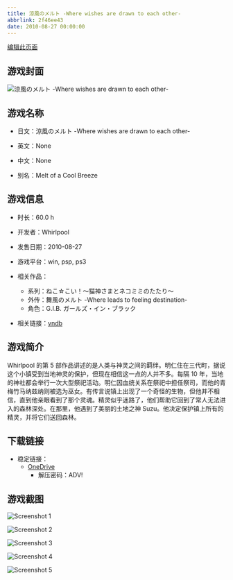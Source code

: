 ```yaml
---
title: 涼風のメルト -Where wishes are drawn to each other-
abbrlink: 2f46ee43
date: 2010-08-27 00:00:00
---
```

[编辑此页面](https://github.com/ACG-3/ADV3-source/blob/main/source/_posts/games/%E6%B6%BC%E9%A2%A8%E3%81%AE%E3%83%A1%E3%83%AB%E3%83%88%20-Where%20wishes%20are%20drawn%20to%20each%20other-.md)

## 游戏封面

![涼風のメルト -Where wishes are drawn to each other-](https://pan.timero.xyz/onedrive/img_lib_001/%E6%B6%BC%E9%A2%A8%E3%81%AE%E3%83%A1%E3%83%AB%E3%83%88%20-Where%20wishes%20are%20drawn%20to%20each%20other-_cover.avif)


## 游戏名称

- 日文：涼風のメルト -Where wishes are drawn to each other-
- 英文：None
- 中文：None

- 别名：Melt of a Cool Breeze


## 游戏信息

- 时长：60.0 h
- 开发者：Whirlpool
- 发售日期：2010-08-27
- 游戏平台：win, psp, ps3
- 相关作品：
   - 系列：ねこ☆こい！～猫神さまとネコミミのたたり～
   - 外传：舞風のメルト -Where leads to feeling destination-
   - 角色：G.I.B. ガールズ・イン・ブラック

- 相关链接：[vndb](https://vndb.org/v3992)


## 游戏简介

Whirlpool 的第 5 部作品讲述的是人类与神灵之间的羁绊。明仁住在三代町，据说这个小镇受到当地神灵的保护，但现在相信这一点的人并不多。每隔 10 年，当地的神社都会举行一次大型祭祀活动。明仁因血统关系在祭祀中担任祭司，而他的青梅竹马纳兹纳则被选为巫女。有传言说镇上出现了一个奇怪的生物，但他并不相信，直到他亲眼看到了那个灵魂。精灵似乎迷路了，他们帮助它回到了常人无法进入的森林深处。在那里，他遇到了美丽的土地之神 Suzu。他决定保护镇上所有的精灵，并将它们送回森林。




## 下载链接

- 稳定链接：
    - [OneDrive](https://pan.timero.xyz/onedrive/adv_lib_001/%E6%B6%BC%E9%A2%A8%E3%81%AE%E3%83%A1%E3%83%AB%E3%83%88%20-Where%20wishes%20are%20drawn%20to%20each%20other-)
        - 解压密码：ADV!



## 游戏截图


![Screenshot 1](https://pan.timero.xyz/onedrive/img_lib_001/%E6%B6%BC%E9%A2%A8%E3%81%AE%E3%83%A1%E3%83%AB%E3%83%88%20-Where%20wishes%20are%20drawn%20to%20each%20other-_Screenshot_1.avif)

![Screenshot 2](https://pan.timero.xyz/onedrive/img_lib_001/%E6%B6%BC%E9%A2%A8%E3%81%AE%E3%83%A1%E3%83%AB%E3%83%88%20-Where%20wishes%20are%20drawn%20to%20each%20other-_Screenshot_2.avif)

![Screenshot 3](https://pan.timero.xyz/onedrive/img_lib_001/%E6%B6%BC%E9%A2%A8%E3%81%AE%E3%83%A1%E3%83%AB%E3%83%88%20-Where%20wishes%20are%20drawn%20to%20each%20other-_Screenshot_3.avif)

![Screenshot 4](https://pan.timero.xyz/onedrive/img_lib_001/%E6%B6%BC%E9%A2%A8%E3%81%AE%E3%83%A1%E3%83%AB%E3%83%88%20-Where%20wishes%20are%20drawn%20to%20each%20other-_Screenshot_4.avif)

![Screenshot 5](https://pan.timero.xyz/onedrive/img_lib_001/%E6%B6%BC%E9%A2%A8%E3%81%AE%E3%83%A1%E3%83%AB%E3%83%88%20-Where%20wishes%20are%20drawn%20to%20each%20other-_Screenshot_5.avif)

